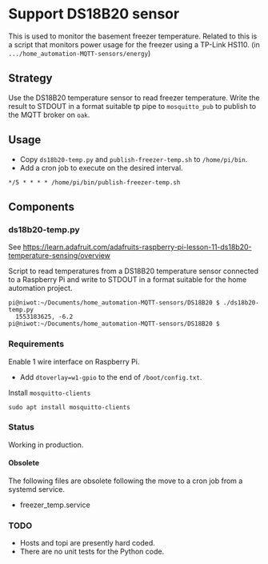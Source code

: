 # Support DS18B20 sensor

This is used to monitor the basement freezer temperature. Related to this is
a script that monitors power usage for the freezer using a TP-Link HS110. (in
`.../home_automation-MQTT-sensors/energy`)

## Strategy

Use the DS18B20 temperature sensor to read freezer temperature. Write the result to STDOUT in a format suitable tp pipe to `mosquitto_pub` to publish to the MQTT broker on `oak`.

## Usage

* Copy `ds18b20-temp.py` and `publish-freezer-temp.sh` to `/home/pi/bin`.
* Add a cron job to execute on the desired interval.

```cron
*/5 * * * * /home/pi/bin/publish-freezer-temp.sh
```

## Components

### ds18b20-temp.py

See https://learn.adafruit.com/adafruits-raspberry-pi-lesson-11-ds18b20-temperature-sensing/overview

Script to read temperatures from a DS18B20 temperature sensor connected to a
Raspberry Pi and write to STDOUT in a format suitable for the home automation 
project.

```shell
pi@niwot:~/Documents/home_automation-MQTT-sensors/DS18B20 $ ./ds18b20-temp.py
  1553183625, -6.2
pi@niwot:~/Documents/home_automation-MQTT-sensors/DS18B20 $
```

### Requirements

Enable 1 wire interface on Raspberry Pi.

* Add `dtoverlay=w1-gpio` to the end of `/boot/config.txt`.

Install `mosquitto-clients`

```shell
sudo apt install mosquitto-clients
```

### Status

Working in production.

#### Obsolete

The following files are obsolete following the move to a cron job from a systemd service.

* freezer_temp.service

### TODO

* Hosts and topi are presently hard coded.
* There are no unit tests for the Python code.